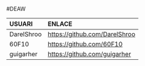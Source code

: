 #DEAW

|USUARI|ENLACE|
|:-----|:-----|
| DarelShroo | https://github.com/DarelShroo |
| 60F10 | https://github.com/60F10 |
| guigarher | https://github.com/guigarher |
